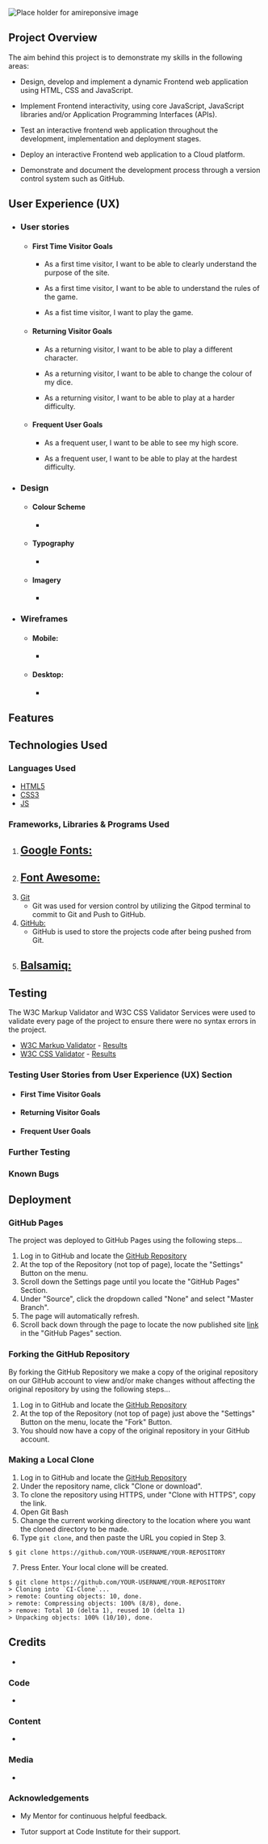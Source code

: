 ![Place holder for amireponsive image]()

## **Project Overview**

The aim behind this project is to demonstrate my skills in the following areas:

* Design, develop and implement a dynamic Frontend web application using HTML, CSS and JavaScript.

* Implement Frontend interactivity, using core JavaScript, JavaScript libraries and/or Application Programming Interfaces (APIs).

* Test an interactive frontend web application throughout the development, implementation and deployment stages.

* Deploy an interactive Frontend web application to a Cloud platform.

* Demonstrate and document the development process through a version control system such as GitHub.

## User Experience (UX)

-   ### User stories

    -   #### First Time Visitor Goals
        -   As a first time visitor, I want to be able to clearly understand the purpose of the site.
        
        -   As a first time visitor, I want to be able to understand the rules of the game.
        
        -   As a fist time visitor, I want to play the game.

    -   #### Returning Visitor Goals
        -   As a returning visitor, I want to be able to play a different character.
        
        -   As a returning visitor, I want to be able to change the colour of my dice.

        -   As a returning visitor, I want to be able to play at a harder difficulty.

    -   #### Frequent User Goals
        -   As a frequent user, I want to be able to see my high score.

        -   As a frequent user, I want to be able to play at the hardest difficulty.

-   ### Design
    -   #### Colour Scheme
        -   

    -   #### Typography
        -   

    -   #### Imagery
        -   

*   ### Wireframes
    -   #### Mobile:
        -   

    -   #### Desktop:
        -   


## Features

## Technologies Used

### Languages Used

-   [HTML5](https://en.wikipedia.org/wiki/HTML5)
-   [CSS3](https://en.wikipedia.org/wiki/Cascading_Style_Sheets)
-   [JS](https://en.wikipedia.org/wiki/javascript)

### Frameworks, Libraries & Programs Used

1. [Google Fonts:](https://fonts.google.com/)
    -   
1. [Font Awesome:](https://fontawesome.com/)
    -   
1. [Git](https://git-scm.com/)
    -   Git was used for version control by utilizing the Gitpod terminal to commit to Git and Push to GitHub.
1. [GitHub:](https://github.com/)
    -   GitHub is used to store the projects code after being pushed from Git.
1. [Balsamiq:](https://balsamiq.com/)
    - 

## Testing

The W3C Markup Validator and W3C CSS Validator Services were used to validate every page of the project to ensure there were no syntax errors in the project.

-   [W3C Markup Validator](https://jigsaw.w3.org/css-validator/#validate_by_input) - [Results]()
-   [W3C CSS Validator](https://jigsaw.w3.org/css-validator/#validate_by_input) - [Results]()

### Testing User Stories from User Experience (UX) Section

-   #### First Time Visitor Goals


-   #### Returning Visitor Goals


-   #### Frequent User Goals

### Further Testing

### Known Bugs

## Deployment

### GitHub Pages

The project was deployed to GitHub Pages using the following steps...

1. Log in to GitHub and locate the [GitHub Repository](https://github.com/)
2. At the top of the Repository (not top of page), locate the "Settings" Button on the menu.
3. Scroll down the Settings page until you locate the "GitHub Pages" Section.
4. Under "Source", click the dropdown called "None" and select "Master Branch".
5. The page will automatically refresh.
6. Scroll back down through the page to locate the now published site [link](https://github.com) in the "GitHub Pages" section.

### Forking the GitHub Repository

By forking the GitHub Repository we make a copy of the original repository on our GitHub account to view and/or make changes without affecting the original repository by using the following steps...

1. Log in to GitHub and locate the [GitHub Repository](https://github.com/)
2. At the top of the Repository (not top of page) just above the "Settings" Button on the menu, locate the "Fork" Button.
3. You should now have a copy of the original repository in your GitHub account.

### Making a Local Clone

1. Log in to GitHub and locate the [GitHub Repository](https://github.com/)
2. Under the repository name, click "Clone or download".
3. To clone the repository using HTTPS, under "Clone with HTTPS", copy the link.
4. Open Git Bash
5. Change the current working directory to the location where you want the cloned directory to be made.
6. Type `git clone`, and then paste the URL you copied in Step 3.

```
$ git clone https://github.com/YOUR-USERNAME/YOUR-REPOSITORY
```

7. Press Enter. Your local clone will be created.

```
$ git clone https://github.com/YOUR-USERNAME/YOUR-REPOSITORY
> Cloning into `CI-Clone`...
> remote: Counting objects: 10, done.
> remote: Compressing objects: 100% (8/8), done.
> remove: Total 10 (delta 1), reused 10 (delta 1)
> Unpacking objects: 100% (10/10), done.
```

## Credits

-   

### Code

- 

### Content

-   

### Media

-   

### Acknowledgements

-   My Mentor for continuous helpful feedback.

-   Tutor support at Code Institute for their support.